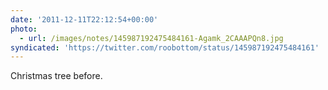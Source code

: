 ```yaml
---
date: '2011-12-11T22:12:54+00:00'
photo:
  - url: /images/notes/145987192475484161-Agamk_2CAAAPQn8.jpg
syndicated: 'https://twitter.com/roobottom/status/145987192475484161'
---
```

Christmas tree before. 
